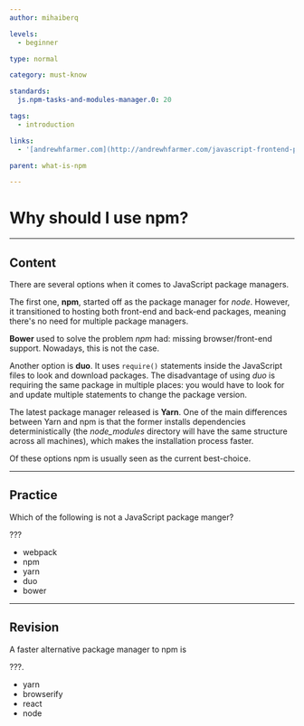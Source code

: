 ```yaml
---
author: mihaiberq

levels:
  - beginner

type: normal

category: must-know

standards:
  js.npm-tasks-and-modules-manager.0: 20

tags:
  - introduction

links:
  - '[andrewhfarmer.com](http://andrewhfarmer.com/javascript-frontend-package-managers/){website}'

parent: what-is-npm

---
```

# Why should I use npm?

---
## Content

There are several options when it comes to JavaScript package managers.

The first one, **npm**, started off as the package manager for *node*. However, it transitioned to hosting both front-end and back-end packages, meaning there's no need for multiple package managers.

**Bower** used to solve the problem *npm* had: missing browser/front-end support. Nowadays, this is not the case.

Another option is **duo**. It uses `require()` statements inside the JavaScript files to look and download packages. The disadvantage of using *duo* is requiring the same package in multiple places: you would have to look for and update multiple statements to change the package version.

The latest package manager released is **Yarn**. One of the main differences between Yarn and npm is that the former installs dependencies deterministically (the *node_modules* directory will have the same structure across all machines), which makes the installation process faster.

Of these options npm is usually seen as the current best-choice.

---
## Practice

Which of the following is not a JavaScript package manger?

???

* webpack
* npm
* yarn
* duo
* bower

---
## Revision

A faster alternative package manager to npm is

???.

* yarn
* browserify
* react
* node
